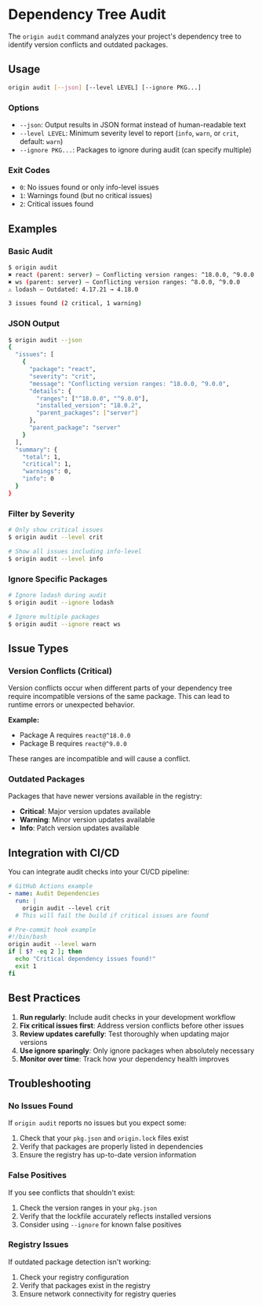 # Dependency Tree Audit

The `origin audit` command analyzes your project's dependency tree to identify version conflicts and outdated packages.

## Usage

```bash
origin audit [--json] [--level LEVEL] [--ignore PKG...]
```

### Options

- `--json`: Output results in JSON format instead of human-readable text
- `--level LEVEL`: Minimum severity level to report (`info`, `warn`, or `crit`, default: `warn`)
- `--ignore PKG...`: Packages to ignore during audit (can specify multiple)

### Exit Codes

- `0`: No issues found or only info-level issues
- `1`: Warnings found (but no critical issues)
- `2`: Critical issues found

## Examples

### Basic Audit

```bash
$ origin audit
✖ react (parent: server) – Conflicting version ranges: ^18.0.0, ^9.0.0
✖ ws (parent: server) – Conflicting version ranges: ^8.0.0, ^9.0.0
⚠ lodash – Outdated: 4.17.21 → 4.18.0

3 issues found (2 critical, 1 warning)
```

### JSON Output

```bash
$ origin audit --json
{
  "issues": [
    {
      "package": "react",
      "severity": "crit",
      "message": "Conflicting version ranges: ^18.0.0, ^9.0.0",
      "details": {
        "ranges": ["^18.0.0", "^9.0.0"],
        "installed_version": "18.0.2",
        "parent_packages": ["server"]
      },
      "parent_package": "server"
    }
  ],
  "summary": {
    "total": 1,
    "critical": 1,
    "warnings": 0,
    "info": 0
  }
}
```

### Filter by Severity

```bash
# Only show critical issues
$ origin audit --level crit

# Show all issues including info-level
$ origin audit --level info
```

### Ignore Specific Packages

```bash
# Ignore lodash during audit
$ origin audit --ignore lodash

# Ignore multiple packages
$ origin audit --ignore react ws
```

## Issue Types

### Version Conflicts (Critical)

Version conflicts occur when different parts of your dependency tree require incompatible versions of the same package. This can lead to runtime errors or unexpected behavior.

**Example:**
- Package A requires `react@^18.0.0`
- Package B requires `react@^9.0.0`

These ranges are incompatible and will cause a conflict.

### Outdated Packages

Packages that have newer versions available in the registry:

- **Critical**: Major version updates available
- **Warning**: Minor version updates available  
- **Info**: Patch version updates available

## Integration with CI/CD

You can integrate audit checks into your CI/CD pipeline:

```yaml
# GitHub Actions example
- name: Audit Dependencies
  run: |
    origin audit --level crit
  # This will fail the build if critical issues are found
```

```bash
# Pre-commit hook example
#!/bin/bash
origin audit --level warn
if [ $? -eq 2 ]; then
  echo "Critical dependency issues found!"
  exit 1
fi
```

## Best Practices

1. **Run regularly**: Include audit checks in your development workflow
2. **Fix critical issues first**: Address version conflicts before other issues
3. **Review updates carefully**: Test thoroughly when updating major versions
4. **Use ignore sparingly**: Only ignore packages when absolutely necessary
5. **Monitor over time**: Track how your dependency health improves

## Troubleshooting

### No Issues Found

If `origin audit` reports no issues but you expect some:

1. Check that your `pkg.json` and `origin.lock` files exist
2. Verify that packages are properly listed in dependencies
3. Ensure the registry has up-to-date version information

### False Positives

If you see conflicts that shouldn't exist:

1. Check the version ranges in your `pkg.json`
2. Verify that the lockfile accurately reflects installed versions
3. Consider using `--ignore` for known false positives

### Registry Issues

If outdated package detection isn't working:

1. Check your registry configuration
2. Verify that packages exist in the registry
3. Ensure network connectivity for registry queries 
